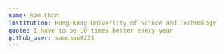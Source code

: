```yaml
---
name: Sam Chan
institution: Hong Kong University of Sciece and Technology
quote: I have to be 10 times better every year
github_user: samchan0221
---
```

